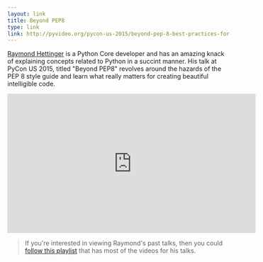 ```yaml
---
layout: link
title: Beyond PEP8
type: link
link: http://pyvideo.org/pycon-us-2015/beyond-pep-8-best-practices-for-beautiful-inte.html
---
```


[Raymond Hettinger](https://twitter.com/raymondh) is a Python Core developer and has an amazing
knack of explaining concepts related to Python in a succint manner. His talk at PyCon US 2015, titled
"Beyond PEP8" revolves around the hazards of the PEP 8 style guide and learn what really 
matters for creating beautiful intelligible code.

<div class="container">
    <iframe width="560" height="315" src="https://www.youtube.com/embed/wf-BqAjZb8M" frameborder="0" allowfullscreen class="video"></iframe>
</div>

> If you're interested in viewing Raymond's past talks, then you could [follow this playlist](http://pyvideo.org/speaker/raymond-hettinger.html) that
has most of the videos for his talks.